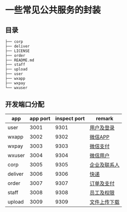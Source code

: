 # 一些常见公共服务的封装

## 目录

```sh
├── corp
├── deliver
├── LICENSE
├── order
├── README.md
├── staff
├── upload
├── user
├── wxapp
├── wxpay
└── wxuser
```

## 开发端口分配

| app     | app port | inspect port | remark             |
|---------|----------|--------------|--------------------|
| user    | 3001     | 9301         | [用户及登录](./user)    |
| wxapp   | 3002     | 9302         | [微信APP](./wxapp)   |
| wxpay   | 3003     | 9303         | [微信支付](./wxpay)    |
| wxuser  | 3004     | 9304         | [微信用户](./wxuser)   |
| corp    | 3005     | 9305         | [企业及联系人](./corp)   |
| deliver | 3006     | 9306         | [快递](./deliver)    |
| order   | 3007     | 9307         | [订单及支付](./order)   |
| staff   | 3008     | 9308         | [员工及权限](./staff)   |
| upload  | 3009     | 9309         | [文件上传下载](./upload) |
